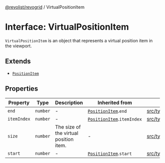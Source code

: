 [@revolist/revogrid](README.md) / VirtualPositionItem

# Interface: VirtualPositionItem

`VirtualPositionItem` is an object that represents a virtual position item
in the viewport.

## Extends

- [`PositionItem`](Interface.PositionItem.md)

## Properties

| Property | Type | Description | Inherited from | Defined in |
| ------ | ------ | ------ | ------ | ------ |
| `end` | `number` | - | [`PositionItem`](Interface.PositionItem.md).`end` | [src/types/interfaces.ts:566](https://github.com/revolist/revogrid/blob/babcd934a05d11632dc60c6964673e41a780bbb7/src/types/interfaces.ts#L566) |
| `itemIndex` | `number` | - | [`PositionItem`](Interface.PositionItem.md).`itemIndex` | [src/types/interfaces.ts:564](https://github.com/revolist/revogrid/blob/babcd934a05d11632dc60c6964673e41a780bbb7/src/types/interfaces.ts#L564) |
| `size` | `number` | The size of the virtual position item. | - | [src/types/interfaces.ts:543](https://github.com/revolist/revogrid/blob/babcd934a05d11632dc60c6964673e41a780bbb7/src/types/interfaces.ts#L543) |
| `start` | `number` | - | [`PositionItem`](Interface.PositionItem.md).`start` | [src/types/interfaces.ts:565](https://github.com/revolist/revogrid/blob/babcd934a05d11632dc60c6964673e41a780bbb7/src/types/interfaces.ts#L565) |
